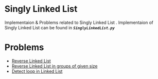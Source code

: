 # Singly Linked List
Implementaion & Problems related to Singly Linked List . 
Implementaion of Singly Linked List can be found in _**``SinglyLinkedList.py``**_
# Problems
- [Reverse Linked List](https://www.geeksforgeeks.org/reverse-a-linked-list/)
- [Reverse Linked List in groups of given size](https://www.geeksforgeeks.org/reverse-a-list-in-groups-of-given-size/)
- [Detect loop in Linked List](https://www.geeksforgeeks.org/detect-loop-in-a-linked-list/)
